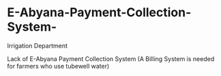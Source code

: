 # E-Abyana-Payment-Collection-System-
Irrigation Department

Lack of E-Abyana Payment Collection System (A Billing System is needed for farmers who use tubewell water)

